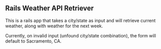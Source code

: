 ## Rails Weather API Retriever

This is a rails app that takes a city/state as input and will retrieve current weather, along with weather for the next week.

Currently, on invalid input (unfound city/state combination), the form will default to Sacramento, CA.